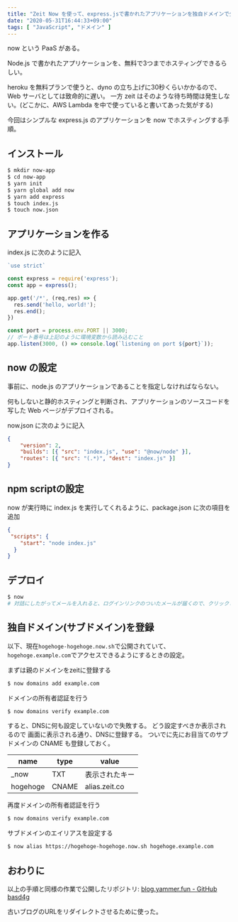 ```yaml
---
title: "Zeit Now を使って、express.jsで書かれたアプリケーションを独自ドメインで公開する"
date: "2020-05-31T16:44:33+09:00"
tags: [ "JavaScript", "ドメイン" ]
---
```


now という PaaS がある。

Node.js で書かれたアプリケーションを、無料で3つまでホスティングできるらしい。

heroku を無料プランで使うと、dyno の立ち上げに30秒くらいかかるので、Web サーバとしては致命的に遅い。
一方 zeit はそのような待ち時間は発生しない。(どこかに、AWS Lambda を中で使っていると書いてあった気がする)

今回はシンプルな express.js のアプリケーションを now でホスティングする手順。

## インストール

```sh
$ mkdir now-app
$ cd now-app
$ yarn init
$ yarn global add now
$ yarn add express
$ touch index.js
$ touch now.json
```

## アプリケーションを作る

index.js に次のように記入

```js:index.js
`use strict`

const express = require('express');
const app = express();

app.get('/*', (req,res) => {
  res.send('hello, world!');
  res.end();
})

const port = process.env.PORT || 3000;
// ポート番号は上記のように環境変数から読み込むこと
app.listen(3000, () => console.log(`listening on port ${port}`));
```

## now の設定

事前に、node.js のアプリケーションであることを指定しなければならない。

何もしないと静的ホスティングと判断され、アプリケーションのソースコードを写した Web ページがデプロイされる。

now.json に次のように記入

```json:now.json
{
    "version": 2,
    "builds": [{ "src": "index.js", "use": "@now/node" }],
    "routes": [{ "src": "(.*)", "dest": "index.js" }]
}
```

## npm scriptの設定

now が実行時に index.js を実行してくれるように、package.json に次の項目を追加

```json:package.json
{
 "scripts": {
    "start": "node index.js"
  }
}
```

## デプロイ

```sh
$ now
# 対話にしたがってメールを入れると、ログインリンクのついたメールが届くので、クリックして認証。
```

## 独自ドメイン(サブドメイン)を登録

以下、現在`hogehoge-hogehoge.now.sh`で公開されていて、`hogehoge.example.com`でアクセスできるようにするときの設定。

まずは親のドメインをzeitに登録する

```sh
$ now domains add example.com
```

ドメインの所有者認証を行う

```sh
$ now domains verify example.com
```

すると、DNSに何も設定していないので失敗する。
どう設定すべきか表示されるので 画面に表示される通り、DNSに登録する。
ついでに先にお目当てのサブドメインの CNAME も登録しておく。

| name | type | value |
| --- | --- | --- |
| \_now | TXT | 表示されたキー |
| hogehoge | CNAME | alias.zeit.co |

再度ドメインの所有者認証を行う

```sh
$ now domains verify example.com
```

サブドメインのエイリアスを設定する

```sh
$ now alias https://hogehoge-hogehoge.now.sh hogehoge.example.com
```

## おわりに

以上の手順と同様の作業で公開したリポジトリ: [blog.yammer.fun - GitHub basd4g](https://github.com/basd4g/blog.yammer.fun)

古いブログのURLをリダイレクトさせるために使った。
